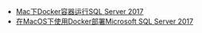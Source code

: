   - [Mac下Docker容器运行SQL Server 2017](https://blog.csdn.net/Linjingke32/article/details/78154406?fps=1&locationNum=8)
  - [在MacOS下使用Docker部署Microsoft SQL Server 2017](https://segmentfault.com/a/1190000011653540)
